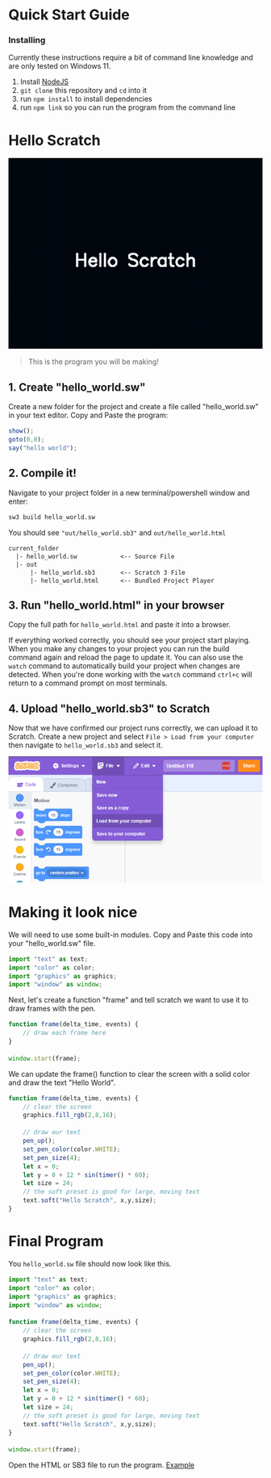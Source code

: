 # Quick Start Guide
### Installing
Currently these instructions require a bit of command line knowledge and are only tested on Windows 11. 
1. Install [NodeJS](https://nodejs.org/en)
1. `git clone` this repository and `cd` into it
1. run `npm install` to install dependencies
1. run `npm link` so you can run the program from the command line

# Hello Scratch
![Hello World Program Player](./examples/hello_scratch_player.gif)
> This is the program you will be making!
## 1. Create "hello_world.sw"
Create a new folder for the project and create a file called "hello_world.sw" in your text editor. Copy and Paste the program:
```js
show();
goto(0,0);
say("hello world");
```
## 2. Compile it!
Navigate to your project folder in a new terminal/powershell window and enter:
```sh
sw3 build hello_world.sw
```
You should see `"out/hello_world.sb3"` and `out/hello_world.html`
```
current_folder
  |- hello_world.sw            <-- Source File
  |- out
      |- hello_world.sb3       <-- Scratch 3 File
      |- hello_world.html      <-- Bundled Project Player
```

## 3. Run "hello_world.html" in your browser
Copy the full path for `hello_world.html` and paste it into a browser.

If everything worked correctly, you should see your project start playing. When you make any changes to your project you can run the build command again and reload the page to update it. You can also use the `watch` command to automatically build your project when changes are detected. When you're done working with the `watch` command `ctrl+c` will return to a command prompt on most terminals.

## 4. Upload "hello_world.sb3" to Scratch
Now that we have confirmed our project runs correctly, we can upload it to Scratch. Create a new project and select `File > Load from your computer` then navigate to `hello_world.sb3` and select it.

![Hello World Program Player](/docs/images/upload_scratch_3.png)

# Making it look nice
We will need to use some built-in modules. Copy and Paste this code into your "hello_world.sw" file.
```js
import "text" as text;
import "color" as color;
import "graphics" as graphics;
import "window" as window;
```
Next, let's create a function "frame" and tell scratch we want to use it to draw frames with the pen.
```js
function frame(delta_time, events) {
    // draw each frame here
}

window.start(frame);
```

We can update the frame() function to clear the screen with a solid color and draw the text "Hello World".
```js
function frame(delta_time, events) {
    // clear the screen
    graphics.fill_rgb(2,8,16);

    // draw our text
    pen_up();
    set_pen_color(color.WHITE);
    set_pen_size(4);
    let x = 0;
    let y = 0 + 12 * sin(timer() * 60);
    let size = 24;
    // the soft preset is good for large, moving text
    text.soft("Hello Scratch", x,y,size);
}
```

# Final Program
You `hello_world.sw` file should now look like this.
```js
import "text" as text;
import "color" as color;
import "graphics" as graphics;
import "window" as window;

function frame(delta_time, events) {
    // clear the screen
    graphics.fill_rgb(2,8,16);

    // draw our text
    pen_up();
    set_pen_color(color.WHITE);
    set_pen_size(4);
    let x = 0;
    let y = 0 + 12 * sin(timer() * 60);
    let size = 24;
    // the soft preset is good for large, moving text
    text.soft("Hello Scratch", x,y,size);
}

window.start(frame);
```
Open the HTML or SB3 file to run the program. [Example](./examples/hello_scratch.md)
